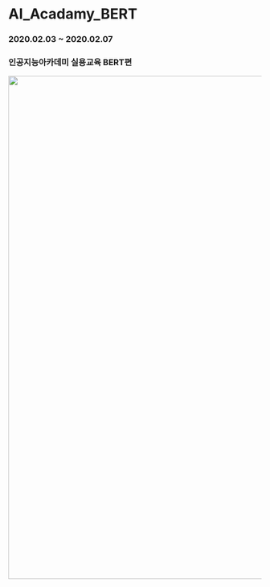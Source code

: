 # AI_Acadamy_BERT
### 2020.02.03 ~ 2020.02.07

### 인공지능아카데미 실용교육 BERT편

<p align="center"><img width=1000px src="./img/ai_bert01.png/></p>
<p align="center"><img width=1000px src="./img/ai_bert02.png/></p>
#### 후기DAY 1~3 : https://bit.ly/31zR0XL
#### 후기DAY 4~5 : https://bit.ly/385BKEE
